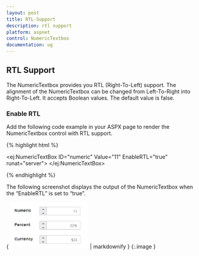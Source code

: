 ```yaml
---
layout: post
title: RTL-Support
description: rtl support
platform: aspnet
control: NumericTextbox
documentation: ug
---
```


## RTL Support

The NumericTextbox provides you RTL (Right-To-Left) support. The alignment of the NumericTextbox can be changed from Left-To-Right into Right-To-Left. It accepts Boolean values. The default value is false.

### Enable RTL 

Add the following code example in your ASPX page to render the NumericTextbox control with RTL support.

{% highlight html %}

<ej:NumericTextBox ID="numeric" Value="11" EnableRTL="true" runat="server"> </ej:NumericTextBox>





{% endhighlight %}



The following screenshot displays the output of the NumericTextbox when the “EnableRTL” is set to “true”. 

{ ![C:/Users/giftline.jebamani/Desktop/o.png](RTL-Support_images/RTL-Support_img1.png) | markdownify }
{:.image }




